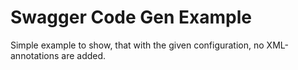 # Swagger Code Gen Example
Simple example to show, that with the given configuration, no XML-annotations are added.
